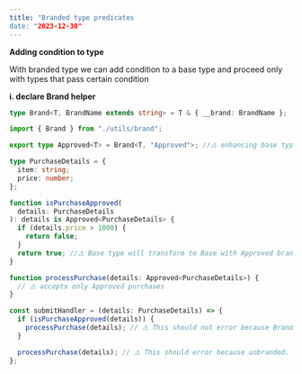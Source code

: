 ```yaml
---
title: "Branded type predicates
date: "2023-12-30"
---
```


**Adding condition to type**

With branded type we can add condition to a base type and proceed only with types that pass certain condition

**i. declare Brand helper**

```typescript
type Brand<T, BrandName extends string> = T & { __brand: BrandName };
```

```typescript
import { Brand } from "./utils/brand";

export type Approved<T> = Brand<T, "Approved">; //⚠️ enhancing base type

type PurchaseDetails = {
  item: string;
  price: number;
};

function isPurchaseApproved(
  details: PurchaseDetails
): details is Approved<PurchaseDetails> {
  if (details.price > 1000) {
    return false;
  }
  return true; //⚠️ Base type will transform to Base with Approved brand
}

function processPurchase(details: Approved<PurchaseDetails>) {
  // ⚠️ accepts only Approved purchases
}

const submitHandler = (details: PurchaseDetails) => {
  if (isPurchaseApproved(details)) {
    processPurchase(details); // ⚠️ This should not error because Branded.
  }

  processPurchase(details); // ⚠️ This should error because unbranded.
};
```
